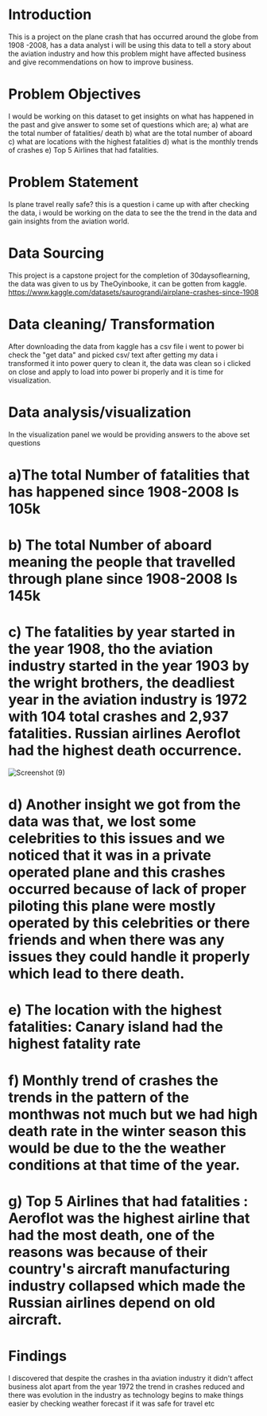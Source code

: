 # Introduction 
This is a project on the plane crash that has occurred around the globe from 1908 -2008, has a data analyst i will be using this data to tell a story about the aviation industry and how this problem might have affected business and give recommendations on how to improve business.

# Problem Objectives 
I would be working on this dataset to get insights on what has happened in the past and give answer to some set of questions which are; a) what are the total number of fatalities/ death b) what are the total number of aboard c) what are locations with the highest fatalities d) what is the monthly trends of crashes e) Top 5 Airlines that had fatalities.

# Problem Statement 
Is plane travel really safe? this is a question i came up with after checking the data, i would be working on the data to see the the trend in the data and gain insights from the aviation world.


# Data Sourcing 
 This project is a capstone project for the completion of 30daysoflearning, the data was given to us by TheOyinbooke, it can be gotten from kaggle.
 https://www.kaggle.com/datasets/saurograndi/airplane-crashes-since-1908

# Data cleaning/ Transformation 
After downloading the data from kaggle has a csv file i went to power bi check the "get data" and picked csv/ text after getting my data i transformed it into power query to clean it, the data was clean so i clicked on close and apply to load into power bi properly and it is time for visualization.

# Data analysis/visualization 
In the visualization panel we would be providing answers to the above set questions 
# a)The total Number of fatalities that has happened since 1908-2008 Is 105k
# b) The total Number of aboard meaning the people that travelled through plane since 1908-2008 Is 145k
# c) The fatalities by year started in the year 1908, tho the aviation industry started in the year 1903 by the wright brothers, the deadliest year in the aviation industry is 1972 with 104 total crashes and 2,937 fatalities. Russian airlines Aeroflot had the highest death occurrence.
![Screenshot (9)](https://user-images.githubusercontent.com/107194160/179635471-dca52059-4609-4d2c-b1a5-0a8df99362d2.png)

# d) Another insight we got from the data was that, we lost some celebrities to this issues and we noticed that it was in a private operated plane and this crashes occurred because of lack of proper piloting this plane were mostly operated by this celebrities or there friends and when there was any issues they could handle it properly which lead to there death.
# e) The location with the highest fatalities: Canary island had the highest fatality rate 
# f) Monthly trend of crashes the trends in the pattern of the monthwas not much but we had high death rate in the winter season this would be due to the the weather conditions at that time of the year.
# g) Top 5 Airlines that had fatalities : Aeroflot was the highest airline that had the most death, one of the reasons was because of their country's aircraft manufacturing industry collapsed which made the Russian airlines depend on old aircraft.

# Findings 
I discovered that despite the crashes in tha aviation industry it didn't affect business alot apart from the year 1972 the trend in crashes reduced and there was evolution in the industry as technology begins to make things easier by checking weather forecast if it was safe for travel etc


